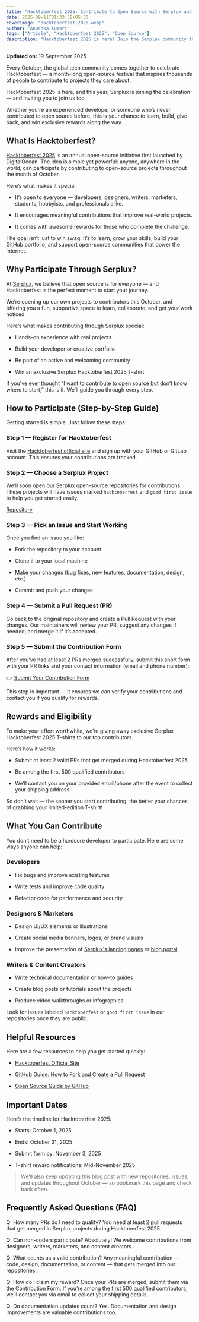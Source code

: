```yaml
---
title: "Hacktoberfest 2025: Contribute to Open Source with Serplux and Win Exclusive T-Shirts"
date: 2025-09-11T01:33:58+05:30
coverImage: "hacktoberfest-2025.webp"
author: "Anushka Kumari"
tags: ["Article", "Hacktoberfest 2025", "Open Source"]
description: "Hacktoberfest 2025 is here! Join the Serplux community this October to contribute to open-source projects, improve your coding skills, and earn unique rewards."
---
```


**Updated on:** 19 September 2025

Every October, the global tech community comes together to celebrate Hacktoberfest — a month-long open-source festival that inspires thousands of people to contribute to projects they care about.

Hacktoberfest 2025 is here, and this year, Serplux is joining the celebration — and inviting you to join us too.

Whether you're an experienced developer or someone who’s never contributed to open source before, this is your chance to learn, build, give back, and win exclusive rewards along the way.

## What Is Hacktoberfest?

[Hacktoberfest 2025](https://hacktoberfest.com/) is an annual open-source initiative first launched by DigitalOcean. The idea is simple yet powerful: anyone, anywhere in the world, can participate by contributing to open-source projects throughout the month of October.

Here’s what makes it special:

- It’s open to everyone — developers, designers, writers, marketers, students, hobbyists, and professionals alike.

- It encourages meaningful contributions that improve real-world projects.

- It comes with awesome rewards for those who complete the challenge.

The goal isn’t just to win swag. It’s to learn, grow your skills, build your GitHub portfolio, and support open-source communities that power the internet.

## Why Participate Through Serplux?

At [Serplux](https://serplux.com/), we believe that open source is for everyone — and Hacktoberfest is the perfect moment to start your journey.

We’re opening up our own projects to contributors this October, and offering you a fun, supportive space to learn, collaborate, and get your work noticed.

Here’s what makes contributing through Serplux special:

- Hands-on experience with real projects

- Build your developer or creative portfolio

- Be part of an active and welcoming community

- Win an exclusive Serplux Hacktoberfest 2025 T-shirt

If you’ve ever thought “I want to contribute to open source but don’t know where to start,” this is it. We’ll guide you through every step.

## How to Participate (Step-by-Step Guide)

Getting started is simple. Just follow these steps:

### Step 1 — Register for Hacktoberfest

Visit the [Hacktoberfest official site](https://hacktoberfest.com/) and sign up with your GitHub or GitLab account. This ensures your contributions are tracked.

### Step 2 — Choose a Serplux Project

We’ll soon open our Serplux open-source repositories for contributions.
These projects will have issues marked `hacktoberfest` and `good first issue` to help you get started easily.

<!-- (📌 We’ll update this page with live repository links soon.) -->
[Repository](https://github.com/Serplux/blog)

### Step 3 — Pick an Issue and Start Working

Once you find an issue you like:

- Fork the repository to your account

- Clone it to your local machine

- Make your changes (bug fixes, new features, documentation, design, etc.)

- Commit and push your changes

### Step 4 — Submit a Pull Request (PR)

Go back to the original repository and create a Pull Request with your changes.
Our maintainers will review your PR, suggest any changes if needed, and merge it if it’s accepted.

### Step 5 — Submit the Contribution Form

After you’ve had at least 2 PRs merged successfully, submit this short form with your PR links and your contact information (email and phone number):

👉 [Submit Your Contribution Form](https://forms.gle/Av7THTUwf7kXNLCj7)

This step is important — it ensures we can verify your contributions and contact you if you qualify for rewards.

## Rewards and Eligibility

To make your effort worthwhile, we’re giving away exclusive Serplux Hacktoberfest 2025 T-shirts to our top contributors.

Here’s how it works:

- Submit at least 2 valid PRs that get merged during Hacktoberfest 2025

- Be among the first 500 qualified contributors

- We’ll contact you on your provided email/phone after the event to collect your shipping address

So don’t wait — the sooner you start contributing, the better your chances of grabbing your limited-edition T-shirt!

## What You Can Contribute

You don’t need to be a hardcore developer to participate. Here are some ways anyone can help:

### Developers

- Fix bugs and improve existing features

- Write tests and improve code quality

- Refactor code for performance and security

### Designers & Marketers

- Design UI/UX elements or illustrations

- Create social media banners, logos, or brand visuals

- Improve the presentation of [Serplux's landing pages](https://serplux.com/) or [blog portal](https://blog.serplux.com/).

### Writers & Content Creators

- Write technical documentation or how-to guides

- Create blog posts or tutorials about the projects

- Produce video walkthroughs or infographics

Look for issues labeled `hacktoberfest` or `good first issue` in our repositories once they are public.

## Helpful Resources

Here are a few resources to help you get started quickly:

- [Hacktoberfest Official Site](https://hacktoberfest.com/)

- [GitHub Guide: How to Fork and Create a Pull Request](https://docs.github.com/en/get-started/exploring-projects-on-github/contributing-to-a-project)

- [Open Source Guide by GitHub](https://opensource.guide/how-to-contribute/)

## Important Dates

Here’s the timeline for Hacktoberfest 2025:

- Starts: October 1, 2025

- Ends: October 31, 2025

- Submit form by: November 3, 2025

- T-shirt reward notifications: Mid-November 2025

> We’ll also keep updating this blog post with new repositories, issues, and updates throughout October — so bookmark this page and check back often.

## Frequently Asked Questions (FAQ)

Q: How many PRs do I need to qualify?
You need at least 2 pull requests that get merged in Serplux projects during Hacktoberfest 2025.

Q: Can non-coders participate?
Absolutely! We welcome contributions from designers, writers, marketers, and content creators.

Q: What counts as a valid contribution?
Any meaningful contribution — code, design, documentation, or content — that gets merged into our repositories.

Q: How do I claim my reward?
Once your PRs are merged, submit them via the Contribution Form. If you’re among the first 500 qualified contributors, we’ll contact you via email to collect your shipping details.

Q: Do documentation updates count?
Yes. Documentation and design improvements are valuable contributions too.
